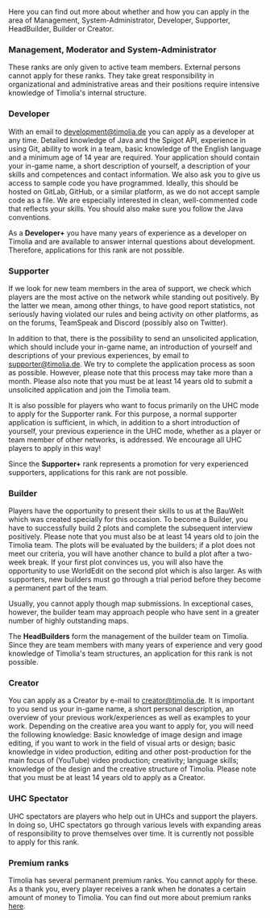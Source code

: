 Here you can find out more about whether and how you can apply in the area of Management, System-Administrator, Developer, Supporter, HeadBuilder, Builder or Creator.

### Management, Moderator and System-Administrator
These ranks are only given to active team members. External persons cannot apply for these ranks. 
They take great responsibility in organizational and administrative areas and their positions require intensive knowledge of Timolia's internal structure.


### Developer
With an email to <a href="mailto:development@timolia.de">development@timolia.de</a> you can apply as a developer at any time.
Detailed knowledge of Java and the Spigot API, experience in using Git, ability to work in a team, basic knowledge of the English language and a minimum age of 14 year are required.
Your application should contain your in-game name, a short description of yourself, a description of your skills and competences and contact information. 
We also ask you to give us access to sample code you have programmed. Ideally, this should be hosted on GitLab, GitHub, or a similar platform, as we do not accept sample code as a file.
We are especially interested in clean, well-commented code that reflects your skills. You should also make sure you follow the Java conventions.
  
As a <b>Developer+</b> you have many years of experience as a developer on Timolia and are available to answer internal questions about development. Therefore, applications for this rank are not possible.


### Supporter
If we look for new team members in the area of support, we check which players are the most active on the network while standing out positively.
By the latter we mean, among other things, to have good report statistics, not seriously having violated our rules and being activity on other platforms, as on the forums, TeamSpeak and Discord (possibly also on Twitter).

In addition to that, there is the possibility to send an unsolicited application, which should include your in-game name, an introduction of yourself and descriptions of your previous experiences, by 
email to <a href="mailto:supporter@timolia.de">supporter@timolia.de</a>. We try to complete the application process as soon as possible. However, please note that this process may take more than a month.
Please also note that you must be at least 14 years old to submit a unsolicited application and join the Timolia team.

It is also possible for players who want to focus primarily on the UHC mode to apply for the Supporter rank.
For this purpose, a normal supporter application is sufficient, in which, in addition to a short introduction of yourself, 
your previous experience in the UHC mode, whether as a player or team member of other networks, is addressed. 
We encourage all UHC players to apply in this way!

Since the <b>Supporter+</b> rank represents a promotion for very experienced supporters, applications for this rank are not possible.


### Builder
Players have the opportunity to present their skills to us at the BauWelt which was created specially for this occasion.
To become a Builder, you have to successfully build 2 plots and complete the subsequent interview positively.
Please note that you must also be at least 14 years old to join the Timolia team.
The plots will be evaluated by the builders; if a plot does not meet our criteria, you will have another chance to build a plot after a two-week break.
If your first plot convinces us, you will also have the opportunity to use WorldEdit on the second plot which is also larger.
As with supporters, new builders must go through a trial period before they become a permanent part of the team.

Usually, you cannot apply though map submissions. In exceptional cases, however, the builder team may approach 
people who have sent in a greater number of highly outstanding maps.

The <b>HeadBuilders</b> form the management of the builder team on Timolia. Since they are team members with many years of experience and very good knowledge of Timolia's team structures, an application for this rank is not possible.


### Creator

You can apply as a Creator by e-mail to <a href="mailto:creator@timolia.de">creator@timolia.de</a>. It is important to you send us your in-game name, a short personal description, 
an overview of your previous work/experiences as well as examples to your work. Depending on the creative area you want to apply for, you will need the 
following knowledge: Basic knowledge of image design and image editing, if you want to work in the field of visual arts or design; 
basic knowledge in video production, editing and other post-production for the main focus of (YouTube) video production; 
creativity; language skills; knowledge of the design and the creative structure of Timolia.
Please note that you must be at least 14 years old to apply as a Creator.


### UHC Spectator
UHC spectators are players who help out in UHCs and support the players.
In doing so, UHC spectators go through various levels with expanding areas of responsibility to prove themselves over time.
It is currently not possible to apply for this rank.


### Premium ranks
Timolia has several permanent premium ranks. You cannot apply for these. As a thank you, every player receives a rank when he donates a certain amount of money to Timolia. 
You can find out more about premium ranks [here](/ranks/premium/).
